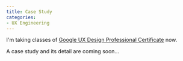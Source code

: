 ```yaml
---
title: Case Study
categories:
- UX Engineering
---
```

I'm taking classes of [Google UX Design Professional Certificate](https://www.coursera.org/professional-certificates/google-ux-design) now.



A case study and its detail are coming soon...

